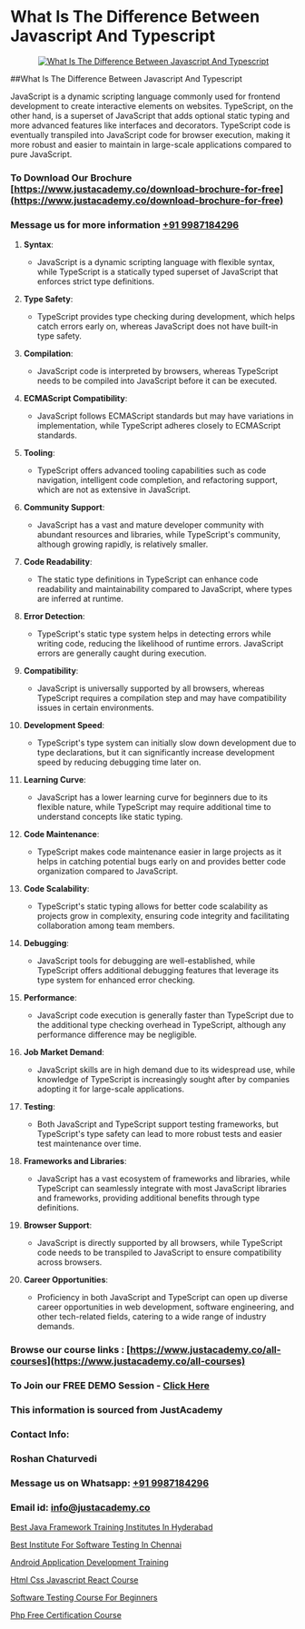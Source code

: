 # What Is The Difference Between Javascript And Typescript

<p align="center">
  <a href="https://justacademy.co/course-detail/javascript-training">
    <img src="https://justacademy.co/storage2/course_image/1676636853_course_image.webp" alt="What Is The Difference Between Javascript And Typescript">
  </a>
</p>
##What Is The Difference Between Javascript And Typescript

JavaScript is a dynamic scripting language commonly used for frontend development to create interactive elements on websites. TypeScript, on the other hand, is a superset of JavaScript that adds optional static typing and more advanced features like interfaces and decorators. TypeScript code is eventually transpiled into JavaScript code for browser execution, making it more robust and easier to maintain in large-scale applications compared to pure JavaScript.
### To Download Our Brochure [https://www.justacademy.co/download-brochure-for-free](https://www.justacademy.co/download-brochure-for-free)
### Message us for more information [+91 9987184296](https://api.whatsapp.com/send?phone=919987184296)
1) **Syntax**:
   - JavaScript is a dynamic scripting language with flexible syntax, while TypeScript is a statically typed superset of JavaScript that enforces strict type definitions.
   
2) **Type Safety**:
   - TypeScript provides type checking during development, which helps catch errors early on, whereas JavaScript does not have built-in type safety.

3) **Compilation**:
   - JavaScript code is interpreted by browsers, whereas TypeScript needs to be compiled into JavaScript before it can be executed.

4) **ECMAScript Compatibility**:
   - JavaScript follows ECMAScript standards but may have variations in implementation, while TypeScript adheres closely to ECMAScript standards.

5) **Tooling**:
   - TypeScript offers advanced tooling capabilities such as code navigation, intelligent code completion, and refactoring support, which are not as extensive in JavaScript.

6) **Community Support**:
   - JavaScript has a vast and mature developer community with abundant resources and libraries, while TypeScript's community, although growing rapidly, is relatively smaller.

7) **Code Readability**:
   - The static type definitions in TypeScript can enhance code readability and maintainability compared to JavaScript, where types are inferred at runtime.

8) **Error Detection**:
   - TypeScript's static type system helps in detecting errors while writing code, reducing the likelihood of runtime errors. JavaScript errors are generally caught during execution.

9) **Compatibility**:
   - JavaScript is universally supported by all browsers, whereas TypeScript requires a compilation step and may have compatibility issues in certain environments.

10) **Development Speed**:
    - TypeScript's type system can initially slow down development due to type declarations, but it can significantly increase development speed by reducing debugging time later on.

11) **Learning Curve**:
    - JavaScript has a lower learning curve for beginners due to its flexible nature, while TypeScript may require additional time to understand concepts like static typing.

12) **Code Maintenance**:
    - TypeScript makes code maintenance easier in large projects as it helps in catching potential bugs early on and provides better code organization compared to JavaScript.

13) **Code Scalability**:
    - TypeScript's static typing allows for better code scalability as projects grow in complexity, ensuring code integrity and facilitating collaboration among team members.

14) **Debugging**:
    - JavaScript tools for debugging are well-established, while TypeScript offers additional debugging features that leverage its type system for enhanced error checking.

15) **Performance**:
    - JavaScript code execution is generally faster than TypeScript due to the additional type checking overhead in TypeScript, although any performance difference may be negligible.

16) **Job Market Demand**:
    - JavaScript skills are in high demand due to its widespread use, while knowledge of TypeScript is increasingly sought after by companies adopting it for large-scale applications.

17) **Testing**:
    - Both JavaScript and TypeScript support testing frameworks, but TypeScript's type safety can lead to more robust tests and easier test maintenance over time.

18) **Frameworks and Libraries**:
    - JavaScript has a vast ecosystem of frameworks and libraries, while TypeScript can seamlessly integrate with most JavaScript libraries and frameworks, providing additional benefits through type definitions.

19) **Browser Support**:
    - JavaScript is directly supported by all browsers, while TypeScript code needs to be transpiled to JavaScript to ensure compatibility across browsers.

20) **Career Opportunities**:
    - Proficiency in both JavaScript and TypeScript can open up diverse career opportunities in web development, software engineering, and other tech-related fields, catering to a wide range of industry demands.

### Browse our course links : [https://www.justacademy.co/all-courses](https://www.justacademy.co/all-courses) 
### To Join our FREE DEMO Session - [Click Here](https://www.justacademy.co/register-for-course-demo)


### This information is sourced from JustAcademy
### Contact Info:
### Roshan Chaturvedi
### Message us on Whatsapp: [+91 9987184296](https://api.whatsapp.com/send?phone=919987184296)
### Email id: [info@justacademy.co](mailto:info@justacademy.co)
                
[Best Java Framework Training Institutes In Hyderabad](https://www.linkedin.com/pulse/best-java-framework-training-institutes-hyderabad-klh8e?trackingId=EKfcre3KpusW90QAKZpxvA%3D%3D&lipi=urn%3Ali%3Apage%3Ad_flagship3_company_admin%3BBLvwE5WSQ1yNRcYM20AJ%2Fw%3D%3D)

[Best Institute For Software Testing In Chennai](https://www.linkedin.com/pulse/best-institute-software-testing-chennai-justacademy-coimbatore-2ilje?trackingId=1xZh8l0jjedS9rRNk%2FrjiQ%3D%3D&lipi=urn%3Ali%3Apage%3Ad_flagship3_company_admin%3BQ21fTVlsQ6eRatiOukp9mA%3D%3D)

[Android Application Development Training](https://medium.com/@justacademytraining/android-application-development-training-ef5af7bab6e4)

[Html Css Javascript React Course](https://medium.com/@justacademytraining/html-css-javascript-react-course-03fd518a7efc)

[Software Testing Course For Beginners](https://justacademyin.github.io/justacademy/software-testing-course-for-beginners)

[Php Free Certification Course](https://justacademyin.github.io/justacademy/php-free-certification-course)

